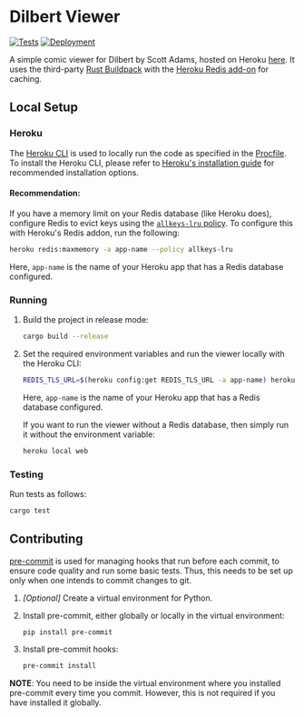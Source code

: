 # Dilbert Viewer
[![Tests](https://img.shields.io/github/workflow/status/rharish101/dilbert-viewer/Tests?label=Tests&logo=github&style=flat-square)](https://github.com/rharish101/dilbert-viewer/actions/workflows/tests.yml)
[![Deployment](https://img.shields.io/github/deployments/rharish101/dilbert-viewer/dilbert-viewer?label=Deployment&logo=heroku&style=flat-square)](https://dilbert-viewer.herokuapp.com)

A simple comic viewer for Dilbert by Scott Adams, hosted on Heroku [here](https://dilbert-viewer.herokuapp.com).
It uses the third-party [Rust Buildpack](https://elements.heroku.com/buildpacks/emk/heroku-buildpack-rust) with the [Heroku Redis add-on](https://elements.heroku.com/addons/heroku-redis) for caching.

## Local Setup
### Heroku
The [Heroku CLI](https://devcenter.heroku.com/articles/heroku-cli) is used to locally run the code as specified in the [Procfile](./Procfile).
To install the Heroku CLI, please refer to [Heroku's installation guide](https://devcenter.heroku.com/articles/heroku-cli#download-and-install) for recommended installation options.

#### Recommendation:
If you have a memory limit on your Redis database (like Heroku does), configure Redis to evict keys using the [`allkeys-lru` policy](https://redis.io/docs/reference/eviction/).
To configure this with Heroku's Redis addon, run the following:
```sh
heroku redis:maxmemory -a app-name --policy allkeys-lru
```
Here, `app-name` is the name of your Heroku app that has a Redis database configured.

### Running
1. Build the project in release mode:
    ```sh
    cargo build --release
    ```

2. Set the required environment variables and run the viewer locally with the Heroku CLI:
    ```sh
    REDIS_TLS_URL=$(heroku config:get REDIS_TLS_URL -a app-name) heroku local web
    ```
    Here, `app-name` is the name of your Heroku app that has a Redis database configured.
    
    If you want to run the viewer without a Redis database, then simply run it without the environment variable:
    ```sh
    heroku local web
    ```

### Testing
Run tests as follows:
```sh
cargo test
```

## Contributing
[pre-commit](https://pre-commit.com/) is used for managing hooks that run before each commit, to ensure code quality and run some basic tests.
Thus, this needs to be set up only when one intends to commit changes to git.

1. *[Optional]* Create a virtual environment for Python.

2. Install pre-commit, either globally or locally in the virtual environment:
    ```sh
    pip install pre-commit
    ```

3. Install pre-commit hooks:
    ```sh
    pre-commit install
    ```

**NOTE**: You need to be inside the virtual environment where you installed pre-commit every time you commit.
However, this is not required if you have installed it globally.
